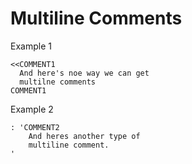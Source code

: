 # Multiline Comments

Example 1

	<<COMMENT1
	  And here's noe way we can get 
	  multilne comments  
	COMMENT1

Example 2

	: 'COMMENT2
		And heres another type of 
		multiline comment. 
	'